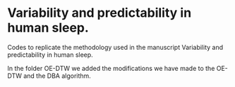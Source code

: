 # Variability and predictability in human sleep.
Codes to replicate the methodology used in the manuscript Variability and predictability in human sleep.

In the folder OE-DTW we added the modifications we have made to the OE-DTW and the DBA algorithm.
